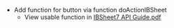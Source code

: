 - Add function for button via function doActionIBSheet
  - View usable function in [IBSheet7 API Guide.pdf](../../docs/(ENG)%20IBSheet7%20API%20Guide.pdf)